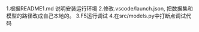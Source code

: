 1.根据README1.md 说明安装运行环境
2.修改.vscode/launch.json, 把数据集和模型的路径改成自己本地的。
3.F5运行调试
4.在src/models.py中打断点调试代码